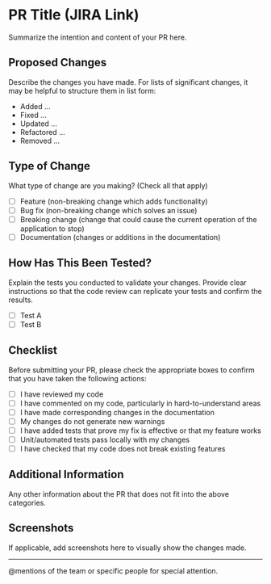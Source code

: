 # PR Title (JIRA Link)

Summarize the intention and content of your PR here.

## Proposed Changes

Describe the changes you have made. For lists of significant changes, it may be helpful to structure them in list form:

- Added ...
- Fixed ...
- Updated ...
- Refactored ...
- Removed ...

## Type of Change

What type of change are you making? (Check all that apply)

- [ ] Feature (non-breaking change which adds functionality)
- [ ] Bug fix (non-breaking change which solves an issue)
- [ ] Breaking change (change that could cause the current operation of the application to stop)
- [ ] Documentation (changes or additions in the documentation)

## How Has This Been Tested?

Explain the tests you conducted to validate your changes. Provide clear instructions so that the code review can replicate your tests and confirm the results.

- [ ] Test A
- [ ] Test B

## Checklist

Before submitting your PR, please check the appropriate boxes to confirm that you have taken the following actions:

- [ ] I have reviewed my code
- [ ] I have commented on my code, particularly in hard-to-understand areas
- [ ] I have made corresponding changes in the documentation
- [ ] My changes do not generate new warnings
- [ ] I have added tests that prove my fix is effective or that my feature works
- [ ] Unit/automated tests pass locally with my changes
- [ ] I have checked that my code does not break existing features

## Additional Information

Any other information about the PR that does not fit into the above categories.

## Screenshots

If applicable, add screenshots here to visually show the changes made.

---

@mentions of the team or specific people for special attention.